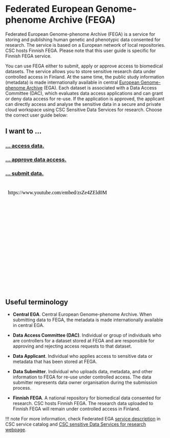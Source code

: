 # Federated European Genome-phenome Archive (FEGA)

Federated European Genome-phenome Archive (FEGA) is a service for storing and publishing human genetic and phenotypic data consented for research. The service is based on a European network of local repositories. CSC hosts Finnish FEGA. Please note that this user guide is specific for Finnish FEGA service.

You can use FEGA either to submit, apply or approve access to biomedical datasets. The service allows you to store sensitive research data under controlled access in Finland. At the same time, the public study information (metadata) is made internationally available in central [European Genome-phenome Archive](https://ega-archive.org/studies) (EGA). Each dataset is associated with a Data Access Committee (DAC), which evaluates data access applications and can grant or deny data access for re-use. If the application is approved, the applicant can directly access and analyse the sensitive data in a secure and private cloud workspace using CSC Sensitive Data Services for research. Choose the correct user guide below:

## I want to ...

### [... access data.](./fega_application.md)
### [... approve data access.](./fega_dac.md)
### [... submit data.](./fega_submission.md)

<br/>

<iframe width="560" height="315" srcdoc="https://www.youtube.com/embed/zsZe4ZEld0M" title="YouTube video player" frameborder="0" allow="accelerometer; autoplay; clipboard-write; encrypted-media; gyroscope; picture-in-picture" allowfullscreen></iframe>


## Useful terminology

- **Central EGA**. Central European Genome-phenome Archive. When submitting data to FEGA, the metadata is made internationally available in central EGA. 

- **Data Access Committee (DAC)**. Individual or group of individuals who are controllers for a dataset stored at FEGA and are responsible for approving and rejecting access requests to that dataset.

- **Data Applicant**. Individual who applies access to sensitive data or metadata that has been stored at FEGA.

- **Data Submitter**. Individual who uploads data, metadata, and other information to FEGA for re-use under controlled access. The data submitter represents data owner organisation during the submission process.

- **Finnish FEGA**. A national repository for biomedical data consented for research. CSC hosts Finnish FEGA. The research data uploaded to Finnish FEGA will remain under controlled access in Finland.

!!! note
    For more information, check Federated EGA [service description](https://research.csc.fi/-/fega) in CSC service catalog and [CSC sensitive Data Services for research webpage](https://research.csc.fi/sensitive-data-services-for-research).
